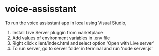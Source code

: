 # voice-assisstant
To run the voice assisstant app in local using Visual Studio,
1. Install Live Server pluggin from marketplace
2. Add values of environment variables in .env file
3. Right click client/index.html and select option 'Open with Live server'
4. To run server, go to server folder in terminal and run 'node server.js'
